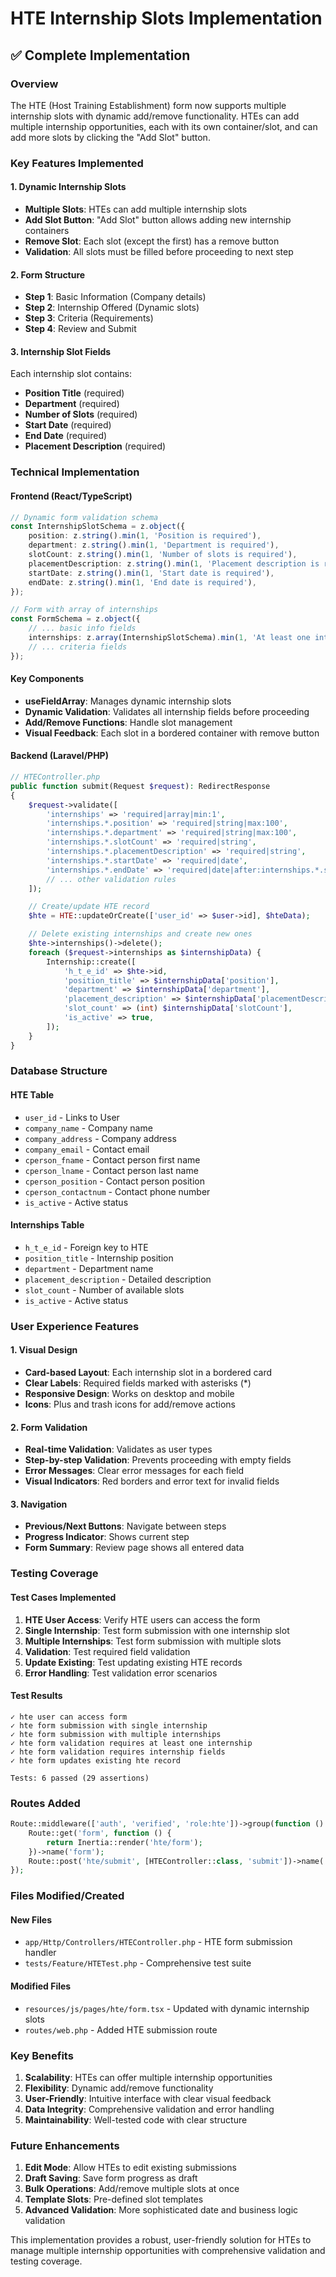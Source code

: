 # HTE Internship Slots Implementation

## ✅ **Complete Implementation**

### **Overview**
The HTE (Host Training Establishment) form now supports multiple internship slots with dynamic add/remove functionality. HTEs can add multiple internship opportunities, each with its own container/slot, and can add more slots by clicking the "Add Slot" button.

### **Key Features Implemented**

#### **1. Dynamic Internship Slots**
- **Multiple Slots**: HTEs can add multiple internship slots
- **Add Slot Button**: "Add Slot" button allows adding new internship containers
- **Remove Slot**: Each slot (except the first) has a remove button
- **Validation**: All slots must be filled before proceeding to next step

#### **2. Form Structure**
- **Step 1**: Basic Information (Company details)
- **Step 2**: Internship Offered (Dynamic slots)
- **Step 3**: Criteria (Requirements)
- **Step 4**: Review and Submit

#### **3. Internship Slot Fields**
Each internship slot contains:
- **Position Title** (required)
- **Department** (required)
- **Number of Slots** (required)
- **Start Date** (required)
- **End Date** (required)
- **Placement Description** (required)

### **Technical Implementation**

#### **Frontend (React/TypeScript)**
```typescript
// Dynamic form validation schema
const InternshipSlotSchema = z.object({
    position: z.string().min(1, 'Position is required'),
    department: z.string().min(1, 'Department is required'),
    slotCount: z.string().min(1, 'Number of slots is required'),
    placementDescription: z.string().min(1, 'Placement description is required'),
    startDate: z.string().min(1, 'Start date is required'),
    endDate: z.string().min(1, 'End date is required'),
});

// Form with array of internships
const FormSchema = z.object({
    // ... basic info fields
    internships: z.array(InternshipSlotSchema).min(1, 'At least one internship slot is required'),
    // ... criteria fields
});
```

#### **Key Components**
- **useFieldArray**: Manages dynamic internship slots
- **Dynamic Validation**: Validates all internship fields before proceeding
- **Add/Remove Functions**: Handle slot management
- **Visual Feedback**: Each slot in a bordered container with remove button

#### **Backend (Laravel/PHP)**
```php
// HTEController.php
public function submit(Request $request): RedirectResponse
{
    $request->validate([
        'internships' => 'required|array|min:1',
        'internships.*.position' => 'required|string|max:100',
        'internships.*.department' => 'required|string|max:100',
        'internships.*.slotCount' => 'required|string',
        'internships.*.placementDescription' => 'required|string',
        'internships.*.startDate' => 'required|date',
        'internships.*.endDate' => 'required|date|after:internships.*.startDate',
        // ... other validation rules
    ]);

    // Create/update HTE record
    $hte = HTE::updateOrCreate(['user_id' => $user->id], $hteData);

    // Delete existing internships and create new ones
    $hte->internships()->delete();
    foreach ($request->internships as $internshipData) {
        Internship::create([
            'h_t_e_id' => $hte->id,
            'position_title' => $internshipData['position'],
            'department' => $internshipData['department'],
            'placement_description' => $internshipData['placementDescription'],
            'slot_count' => (int) $internshipData['slotCount'],
            'is_active' => true,
        ]);
    }
}
```

### **Database Structure**

#### **HTE Table**
- `user_id` - Links to User
- `company_name` - Company name
- `company_address` - Company address
- `company_email` - Contact email
- `cperson_fname` - Contact person first name
- `cperson_lname` - Contact person last name
- `cperson_position` - Contact person position
- `cperson_contactnum` - Contact phone number
- `is_active` - Active status

#### **Internships Table**
- `h_t_e_id` - Foreign key to HTE
- `position_title` - Internship position
- `department` - Department name
- `placement_description` - Detailed description
- `slot_count` - Number of available slots
- `is_active` - Active status

### **User Experience Features**

#### **1. Visual Design**
- **Card-based Layout**: Each internship slot in a bordered card
- **Clear Labels**: Required fields marked with asterisks (*)
- **Responsive Design**: Works on desktop and mobile
- **Icons**: Plus and trash icons for add/remove actions

#### **2. Form Validation**
- **Real-time Validation**: Validates as user types
- **Step-by-step Validation**: Prevents proceeding with empty fields
- **Error Messages**: Clear error messages for each field
- **Visual Indicators**: Red borders and error text for invalid fields

#### **3. Navigation**
- **Previous/Next Buttons**: Navigate between steps
- **Progress Indicator**: Shows current step
- **Form Summary**: Review page shows all entered data

### **Testing Coverage**

#### **Test Cases Implemented**
1. **HTE User Access**: Verify HTE users can access the form
2. **Single Internship**: Test form submission with one internship slot
3. **Multiple Internships**: Test form submission with multiple slots
4. **Validation**: Test required field validation
5. **Update Existing**: Test updating existing HTE records
6. **Error Handling**: Test validation error scenarios

#### **Test Results**
```
✓ hte user can access form
✓ hte form submission with single internship
✓ hte form submission with multiple internships
✓ hte form validation requires at least one internship
✓ hte form validation requires internship fields
✓ hte form updates existing hte record

Tests: 6 passed (29 assertions)
```

### **Routes Added**
```php
Route::middleware(['auth', 'verified', 'role:hte'])->group(function () {
    Route::get('form', function () {
        return Inertia::render('hte/form');
    })->name('form');
    Route::post('hte/submit', [HTEController::class, 'submit'])->name('hte.submit');
});
```

### **Files Modified/Created**

#### **New Files**
- `app/Http/Controllers/HTEController.php` - HTE form submission handler
- `tests/Feature/HTETest.php` - Comprehensive test suite

#### **Modified Files**
- `resources/js/pages/hte/form.tsx` - Updated with dynamic internship slots
- `routes/web.php` - Added HTE submission route

### **Key Benefits**

1. **Scalability**: HTEs can offer multiple internship opportunities
2. **Flexibility**: Dynamic add/remove functionality
3. **User-Friendly**: Intuitive interface with clear visual feedback
4. **Data Integrity**: Comprehensive validation and error handling
5. **Maintainability**: Well-tested code with clear structure

### **Future Enhancements**

1. **Edit Mode**: Allow HTEs to edit existing submissions
2. **Draft Saving**: Save form progress as draft
3. **Bulk Operations**: Add/remove multiple slots at once
4. **Template Slots**: Pre-defined slot templates
5. **Advanced Validation**: More sophisticated date and business logic validation

This implementation provides a robust, user-friendly solution for HTEs to manage multiple internship opportunities with comprehensive validation and testing coverage.
